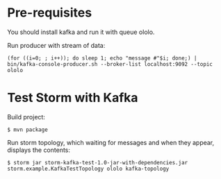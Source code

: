 Pre-requisites
==============

You should install kafka and run it with queue ololo.

Run producer with stream of data: 
```
(for ((i=0; ; i++)); do sleep 1; echo "message #"$i; done;) | bin/kafka-console-producer.sh --broker-list localhost:9092 --topic ololo
```

Test Storm with Kafka
========================

Build project:
```
$ mvn package
```

Run storm topology, which waiting for messages and when they appear, displays the contents:
```
$ storm jar storm-kafka-test-1.0-jar-with-dependencies.jar storm.example.KafkaTestTopology ololo kafka-topology
```
